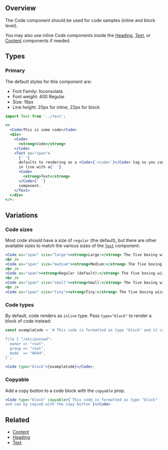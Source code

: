## Overview

The Code component should be used for code samples (inline and block level).

You may also use inline Code components inside the [Heading](#/React%20Components/Heading), [Text](#/React%20Components/Text), or [Content](#/React%20Components/Content) components if needed.

## Types

### Primary

The default styles for this component are:

- Font Family: Inconsolata
- Font weight: 400 Regular
- Size: 16px
- Line height: 20px for inline, 22px for block

```jsx
import Text from '../text';

<>
  <Code>This is some code</Code>
  <div>
    <Code>
      <strong>Code</strong>
    </Code>
    <Text as="span">
      {' '}
      defaults to rendering as a <Code>{`<code>`}</Code> tag so you can use it
      in line with a{' '}
      <Code>
        <strong>Text</strong>
      </Code>{' '}
      component.
    </Text>
  </div>
</>;
```

## Variations

### Code sizes

Most code should have a size of `regular` (the default), but there are other available sizes to match the various sizes of the [`Text`](/#/React%20Components/Text) component:

```jsx
<Code as="span" size="large"><strong>Large:</strong> The five boxing wizards jump quickly.</Code>
<br />
<Code as="span" size="medium"><strong>Medium:</strong> The five boxing wizards jump quickly.</Code>
<br />
<Code as="span"><strong>Regular (default):</strong> The five boxing wizards jump quickly.</Code>
<br />
<Code as="span" size="small"><strong>Small:</strong> The five boxing wizards jump quickly.</Code>
<br />
<Code as="span" size="tiny"><strong>Tiny:</strong> The five boxing wizards jump quickly.</Code>
```

### Code types

By default, code renders as `inline` type. Pass `type="block"` to render a block of code instead:

```jsx
const exampleCode = `# This code is formatted as type "block" and it can be multiple lines:

file { "/etc/passwd":
  owner => "root",
  group => "root",
  mode  => "0644",
}`;

<Code type="block">{exampleCode}</Code>;
```

### Copyable

Add a copy button to a code block with the `copyable` prop.

```jsx
<Code type="block" copyable>{`This code is formatted as type "block"
and can by copied with the copy button`}</Code>
```

## Related

- [Content](#/React%20Components/Content)
- [Heading](#/React%20Components/Heading)
- [Text](#/React%20Components/Text)
